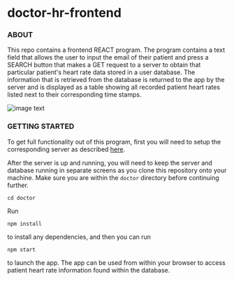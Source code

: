 # doctor-hr-frontend

### ABOUT
This repo contains a frontend REACT program. The program contains a text field that allows the user to input the email of their patient and press a SEARCH button that makes a GET request to a server to obtain that particular patient's heart rate data stored in a user database. The information that is retrieved from the database is returned to the app by the server and is displayed as a table showing all recorded patient heart rates listed next to their corresponding time stamps. 

![image text](https://user-images.githubusercontent.com/24235476/38650535-69999f34-3dca-11e8-9461-4048e7d7707e.png)

### GETTING STARTED
To get full functionality out of this program, first you will need to setup the corresponding server as described [here](https://github.com/pcg15/heart_rate_databases_introduction). 

After the server is up and running, you will need to keep the server and database running in separate screens as you clone this repository onto your machine. Make sure you are within the `doctor` directory before continuing further. 
```
cd doctor
```
Run 
```
npm install
``` 
to install any dependencies, and then you can run 
```
npm start
``` 
to launch the app. The app can be used from within your browser to access patient heart rate information found within the database.

